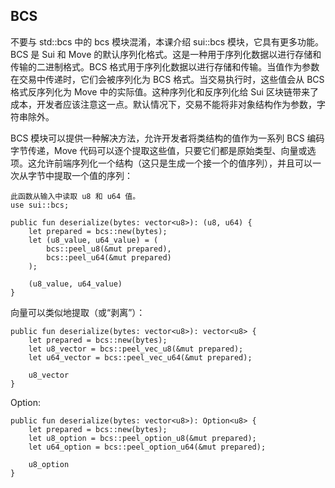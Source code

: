 ## BCS

不要与 std::bcs 中的 bcs 模块混淆，本课介绍 sui::bcs 模块，它具有更多功能。BCS 是 Sui 和 Move 的默认序列化格式。这是一种用于序列化数据以进行存储和传输的二进制格式。BCS 格式用于序列化数据以进行存储和传输。当值作为参数在交易中传递时，它们会被序列化为 BCS 格式。当交易执行时，这些值会从 BCS 格式反序列化为 Move 中的实际值。这种序列化和反序列化给 Sui 区块链带来了成本，开发者应该注意这一点。默认情况下，交易不能将非对象结构作为参数，字符串除外。

BCS 模块可以提供一种解决方法，允许开发者将类结构的值作为一系列 BCS 编码字节传递，Move 代码可以逐个提取这些值，只要它们都是原始类型、向量或选项。这允许前端序列化一个结构（这只是生成一个接一个的值序列），并且可以一次从字节中提取一个值的序列：

```move
此函数从输入中读取 u8 和 u64 值。
use sui::bcs;

public fun deserialize(bytes: vector<u8>): (u8, u64) {
    let prepared = bcs::new(bytes);
    let (u8_value, u64_value) = (
        bcs::peel_u8(&mut prepared),
        bcs::peel_u64(&mut prepared)
    );

    (u8_value, u64_value)
}
```
向量可以类似地提取（或“剥离”）：
```move
public fun deserialize(bytes: vector<u8>): vector<u8> {
    let prepared = bcs::new(bytes);
    let u8_vector = bcs::peel_vec_u8(&mut prepared);
    let u64_vector = bcs::peel_vec_u64(&mut prepared);

    u8_vector
}
```
Option:
```move
public fun deserialize(bytes: vector<u8>): Option<u8> {
    let prepared = bcs::new(bytes);
    let u8_option = bcs::peel_option_u8(&mut prepared);
    let u64_option = bcs::peel_option_u64(&mut prepared);

    u8_option
}
```